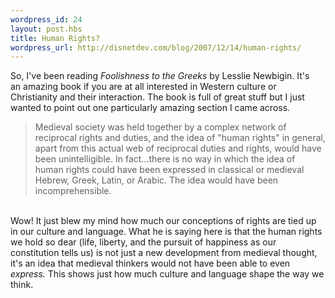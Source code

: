 ```yaml
--- 
wordpress_id: 24
layout: post.hbs
title: Human Rights?
wordpress_url: http://disnetdev.com/blog/2007/12/14/human-rights/
---
```

So, I've been reading <i>Foolishness to the Greeks</i> by Lesslie Newbigin. It's an&nbsp;amazing book if you are at all interested in Western culture or Christianity and their interaction. The book is full of great stuff but I just wanted to point out one particularly amazing section I came across.<br /><blockquote>Medieval society was held together by a complex network of reciprocal rights and duties, and the idea of "human rights" in general, apart from this actual web of reciprocal duties and rights, would have been unintelligible. In fact...there is no way in which the idea of human rights could have been expressed in classical or medieval Hebrew, Greek, Latin, or Arabic. The idea would have been incomprehensible.</blockquote><br />Wow! It just blew my mind how much our conceptions of rights are tied up in our culture and language. What he is saying here is that the human rights we hold so dear (life, liberty, and the pursuit of happiness as our constitution tells us) is not just a new development from medieval thought, it's an idea that medieval thinkers would not have been able to even<i> express. </i>This shows just how much culture and language shape the way we think.<br /><br />
